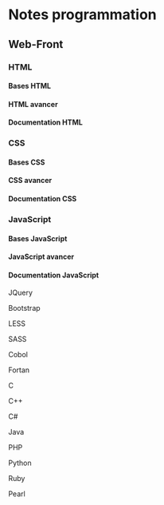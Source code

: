 # Notes programmation

## Web-Front

### HTML
#### Bases HTML

#### HTML avancer

#### Documentation HTML

### CSS
#### Bases CSS

#### CSS avancer

#### Documentation CSS

### JavaScript
#### Bases JavaScript

#### JavaScript avancer

#### Documentation JavaScript

JQuery

Bootstrap

LESS

SASS

Cobol

Fortan

C

C++

C#

Java

PHP

Python

Ruby

Pearl

